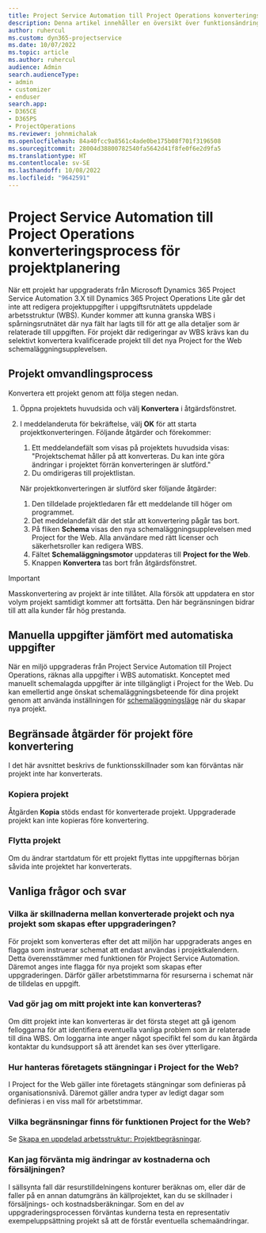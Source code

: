 ```yaml
---
title: Project Service Automation till Project Operations konverteringsprocess för projektplanering
description: Denna artikel innehåller en översikt över funktionsändringar för Microsoft Dynamics 365 Project Service Automation till Dynamics 365 Project Operations.
author: ruhercul
ms.custom: dyn365-projectservice
ms.date: 10/07/2022
ms.topic: article
ms.author: ruhercul
audience: Admin
search.audienceType:
- admin
- customizer
- enduser
search.app:
- D365CE
- D365PS
- ProjectOperations
ms.reviewer: johnmichalak
ms.openlocfilehash: 84a40fcc9a8561c4ade0be175b08f701f3196508
ms.sourcegitcommit: 28004d38800782540fa5642d41f8fe0f6e2d9fa5
ms.translationtype: HT
ms.contentlocale: sv-SE
ms.lasthandoff: 10/08/2022
ms.locfileid: "9642591"
---
```

# <a name="project-service-automation-to-project-operations-project-scheduling-conversion-process"></a>Project Service Automation till Project Operations konverteringsprocess för projektplanering

När ett projekt har uppgraderats från Microsoft Dynamics 365 Project Service Automation 3.X till Dynamics 365 Project Operations Lite går det inte att redigera projektuppgifter i uppgiftsrutnätets uppdelade arbetsstruktur (WBS). Kunder kommer att kunna granska WBS i spårningsrutnätet där nya fält har lagts till för att ge alla detaljer som är relaterade till uppgiften. För projekt där redigeringar av WBS krävs kan du selektivt konvertera kvalificerade projekt till det nya Project for the Web schemaläggningsupplevelsen.

## <a name="project-conversion-process"></a>Projekt omvandlingsprocess

Konvertera ett projekt genom att följa stegen nedan.

1. Öppna projektets huvudsida och välj **Konvertera** i åtgärdsfönstret.
1. I meddelanderuta för bekräftelse, välj **OK** för att starta projektkonverteringen. Följande åtgärder och förekommer:

    1. Ett meddelandefält som visas på projektets huvudsida visas: "Projektschemat håller på att konverteras. Du kan inte göra ändringar i projektet förrän konverteringen är slutförd."
    1. Du omdirigeras till projektlistan.

    När projektkonverteringen är slutförd sker följande åtgärder:

    1. Den tilldelade projektledaren får ett meddelande till höger om programmet.
    1. Det meddelandefält där det står att konvertering pågår tas bort.
    1. På fliken **Schema** visas den nya schemaläggningsupplevelsen med Project for the Web. Alla användare med rätt licenser och säkerhetsroller kan redigera WBS.
    1. Fältet **Schemaläggningsmotor** uppdateras till **Project for the Web**.
    1. Knappen **Konvertera** tas bort från åtgärdsfönstret.

> [!IMPORTANT]
> Masskonvertering av projekt är inte tillåtet. Alla försök att uppdatera en stor volym projekt samtidigt kommer att fortsätta. Den här begränsningen bidrar till att alla kunder får hög prestanda.

## <a name="manual-tasks-vs-automatic-tasks"></a>Manuella uppgifter jämfört med automatiska uppgifter

När en miljö uppgraderas från Project Service Automation till Project Operations, räknas alla uppgifter i WBS automatiskt. Konceptet med manuellt schemalagda uppgifter är inte tillgängligt i Project for the Web. Du kan emellertid ange önskat schemaläggningsbeteende för dina projekt genom att använda inställningen för [schemaläggningsläge](/project-management/scheduling-modes.md) när du skapar nya projekt.

## <a name="restricted-operations-for-pre-conversion-projects"></a>Begränsade åtgärder för projekt före konvertering

I det här avsnittet beskrivs de funktionsskillnader som kan förväntas när projekt inte har konverterats.

### <a name="copy-project"></a>Kopiera projekt

Åtgärden **Kopia** stöds endast för konverterade projekt. Uppgraderade projekt kan inte kopieras före konvertering.

### <a name="move-project"></a>Flytta projekt

Om du ändrar startdatum för ett projekt flyttas inte uppgifternas början såvida inte projektet har konverterats.

## <a name="frequently-asked-questions"></a>Vanliga frågor och svar

### <a name="what-are-the-differences-between-converted-projects-and-new-projects-that-are-created-after-the-upgrade-has-been-completed"></a>Vilka är skillnaderna mellan konverterade projekt och nya projekt som skapas efter uppgraderingen?

För projekt som konverteras efter det att miljön har uppgraderats anges en flagga som instruerar schemat att endast användas i projektkalendern. Detta överensstämmer med funktionen för Project Service Automation. Däremot anges inte flagga för nya projekt som skapas efter uppgraderingen. Därför gäller arbetstimmarna för resurserna i schemat när de tilldelas en uppgift.

### <a name="what-should-i-do-if-my-project-fails-to-be-converted"></a>Vad gör jag om mitt projekt inte kan konverteras?

Om ditt projekt inte kan konverteras är det första steget att gå igenom felloggarna för att identifiera eventuella vanliga problem som är relaterade till dina WBS. Om loggarna inte anger något specifikt fel som du kan åtgärda kontaktar du kundsupport så att ärendet kan ses över ytterligare.

### <a name="how-are-business-closures-handled-in-project-for-the-web"></a>Hur hanteras företagets stängningar i Project for the Web?

I Project for the Web gäller inte företagets stängningar som definieras på organisationsnivå. Däremot gäller andra typer av ledigt dagar som definieras i en viss mall för arbetstimmar.

### <a name="what-are-the-limitations-of-project-for-the-web"></a>Vilka begränsningar finns för funktionen Project for the Web?

Se [Skapa en uppdelad arbetsstruktur: Projektbegräsningar](/project-management/create-wbs#project-limitations.md).

### <a name="can-i-expect-changes-to-my-cost-and-sales-estimates"></a>Kan jag förvänta mig ändringar av kostnaderna och försäljningen?

I sällsynta fall där resurstilldelningens konturer beräknas om, eller där de faller på en annan datumgräns än källprojektet, kan du se skillnader i försäljnings- och kostnadsberäkningar. Som en del av uppgraderingsprocessen förväntas kunderna testa en representativ exempeluppsättning projekt så att de förstår eventuella schemaändringar.
